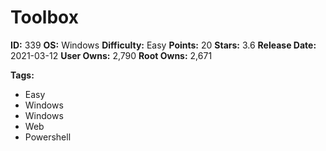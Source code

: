 # Toolbox

**ID:** 339
**OS:** Windows
**Difficulty:** Easy
**Points:** 20
**Stars:** 3.6
**Release Date:** 2021-03-12
**User Owns:** 2,790
**Root Owns:** 2,671

**Tags:**
- Easy
- Windows
- Windows
- Web
- Powershell


